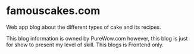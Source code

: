 # famouscakes.com
Web app blog about the different types of cake and its recipes.

This blog information is owned by PureWow.com however, this blog is just for show to present my level of skill.
This blogs is Frontend only.
